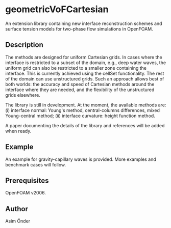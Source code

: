 
# geometricVoFCartesian
An extension library containing new interface reconstruction schemes and surface tension models for two-phase flow simulations in OpenFOAM.  

## Description
The methods are designed for uniform Cartesian grids. In cases where the interface is restricted to a subset of the domain, e.g., deep water waves, the uniform grid can also be restricted to a smaller zone containing the interface. This is currently achieved using the cellSet functionality. The rest of the domain can use unstructured grids. Such an approach allows best of both worlds: the accuracy and speed of Cartesian methods around the interface where they are needed, and the flexibility of the unstructured grids elsewhere. 

The library is still in development. At the moment, the available methods are: (i) interface normal: Young's method, central-columns differences, mixed Young-central method; (ii) interface curvature: height function method.

A paper documenting the details of the library and references will be added when ready.

## Example 
An example for gravity-capillary waves is provided. More examples and benchmark cases will follow.

## Prerequisites
OpenFOAM v2006.

## Author
Asim Önder



